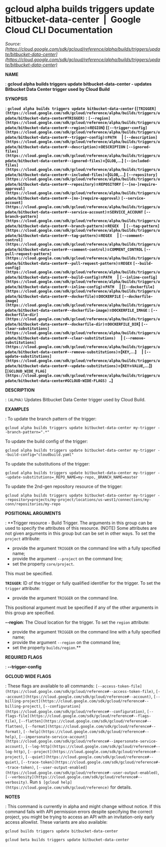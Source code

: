 # gcloud alpha builds triggers update bitbucket-data-center  |  Google Cloud CLI Documentation

*Source: [https://cloud.google.com/sdk/gcloud/reference/alpha/builds/triggers/update/bitbucket-data-center](https://cloud.google.com/sdk/gcloud/reference/alpha/builds/triggers/update/bitbucket-data-center)*

**NAME**

: **gcloud alpha builds triggers update bitbucket-data-center - updates Bitbucket Data Center trigger used by Cloud Build**

**SYNOPSIS**

: **`gcloud alpha builds triggers update bitbucket-data-center` (`[TRIGGER](https://cloud.google.com/sdk/gcloud/reference/alpha/builds/triggers/update/bitbucket-data-center#TRIGGER)` : `[--region](https://cloud.google.com/sdk/gcloud/reference/alpha/builds/triggers/update/bitbucket-data-center#--region)`=`REGION`) (`[--trigger-config](https://cloud.google.com/sdk/gcloud/reference/alpha/builds/triggers/update/bitbucket-data-center#--trigger-config)`=`PATH`     | `[--description](https://cloud.google.com/sdk/gcloud/reference/alpha/builds/triggers/update/bitbucket-data-center#--description)`=`DESCRIPTION` `[--ignored-files](https://cloud.google.com/sdk/gcloud/reference/alpha/builds/triggers/update/bitbucket-data-center#--ignored-files)`=[`GLOB`,…] `[--included-files](https://cloud.google.com/sdk/gcloud/reference/alpha/builds/triggers/update/bitbucket-data-center#--included-files)`=[`GLOB`,…] `[--repository](https://cloud.google.com/sdk/gcloud/reference/alpha/builds/triggers/update/bitbucket-data-center#--repository)`=`REPOSITORY` `[--[no-]require-approval](https://cloud.google.com/sdk/gcloud/reference/alpha/builds/triggers/update/bitbucket-data-center#--[no-]require-approval)` `[--service-account](https://cloud.google.com/sdk/gcloud/reference/alpha/builds/triggers/update/bitbucket-data-center#--service-account)`=`SERVICE_ACCOUNT` `[--branch-pattern](https://cloud.google.com/sdk/gcloud/reference/alpha/builds/triggers/update/bitbucket-data-center#--branch-pattern)`=`REGEX`     | `[--tag-pattern](https://cloud.google.com/sdk/gcloud/reference/alpha/builds/triggers/update/bitbucket-data-center#--tag-pattern)`=`REGEX`     | `[--comment-control](https://cloud.google.com/sdk/gcloud/reference/alpha/builds/triggers/update/bitbucket-data-center#--comment-control)`=`COMMENT_CONTROL` `[--pull-request-pattern](https://cloud.google.com/sdk/gcloud/reference/alpha/builds/triggers/update/bitbucket-data-center#--pull-request-pattern)`=`REGEX` `[--build-config](https://cloud.google.com/sdk/gcloud/reference/alpha/builds/triggers/update/bitbucket-data-center#--build-config)`=`PATH`     | `[--inline-config](https://cloud.google.com/sdk/gcloud/reference/alpha/builds/triggers/update/bitbucket-data-center#--inline-config)`=`PATH`     | [`[--dockerfile](https://cloud.google.com/sdk/gcloud/reference/alpha/builds/triggers/update/bitbucket-data-center#--dockerfile)`=`DOCKERFILE` `[--dockerfile-image](https://cloud.google.com/sdk/gcloud/reference/alpha/builds/triggers/update/bitbucket-data-center#--dockerfile-image)`=`DOCKERFILE_IMAGE` : `[--dockerfile-dir](https://cloud.google.com/sdk/gcloud/reference/alpha/builds/triggers/update/bitbucket-data-center#--dockerfile-dir)`=`DOCKERFILE_DIR`] `[--clear-substitutions](https://cloud.google.com/sdk/gcloud/reference/alpha/builds/triggers/update/bitbucket-data-center#--clear-substitutions)`     | `[--remove-substitutions](https://cloud.google.com/sdk/gcloud/reference/alpha/builds/triggers/update/bitbucket-data-center#--remove-substitutions)`=[`KEY`,…]     | `[--update-substitutions](https://cloud.google.com/sdk/gcloud/reference/alpha/builds/triggers/update/bitbucket-data-center#--update-substitutions)`=[`KEY`=`VALUE`,…]) [`[GCLOUD_WIDE_FLAG](https://cloud.google.com/sdk/gcloud/reference/alpha/builds/triggers/update/bitbucket-data-center#GCLOUD-WIDE-FLAGS) …`]**

**DESCRIPTION**

: `(ALPHA)` Updates Bitbucket Data Center trigger used by Cloud Build.

**EXAMPLES**

: To update the branch pattern of the trigger:

```
gcloud alpha builds triggers update bitbucket-data-center my-trigger --branch-pattern=".*"
```

To update the build config of the trigger:

```
gcloud alpha builds triggers update bitbucket-data-center my-trigger --build-config="cloudbuild.yaml"
```

To update the substitutions of the trigger:

```
gcloud alpha builds triggers update bitbucket-data-center my-trigger --update-substitutions=_REPO_NAME=my-repo,_BRANCH_NAME=master
```

To update the 2nd-gen repository resource of the trigger:

```
gcloud alpha builds triggers update bitbucket-data-center my-trigger --repository=projects/my-project/locations/us-west1/connections/my-conn/repositories/my-repo
```

**POSITIONAL ARGUMENTS**

: **Trigger resource - Build Trigger. The arguments in this group can be used to
specify the attributes of this resource. (NOTE) Some attributes are not given
arguments in this group but can be set in other ways.
To set the `project` attribute:

- provide the argument `TRIGGER` on the command line with a fully
specified name;
- provide the argument `--project` on the command line;
- set the property `core/project`.

This must be specified.

**`TRIGGER`**:
ID of the trigger or fully qualified identifier for the trigger.
To set the `trigger` attribute:

- provide the argument `TRIGGER` on the command line.

This positional argument must be specified if any of the other arguments in this
group are specified.

**--region**:
The Cloud location for the trigger.
To set the `region` attribute:

- provide the argument `TRIGGER` on the command line with a fully
specified name;
- provide the argument `--region` on the command line;
- set the property `builds/region`.**

**REQUIRED FLAGS**

: **--trigger-config**

**GCLOUD WIDE FLAGS**

: These flags are available to all commands: `[--access-token-file](https://cloud.google.com/sdk/gcloud/reference#--access-token-file)`,
`[--account](https://cloud.google.com/sdk/gcloud/reference#--account)`, `[--billing-project](https://cloud.google.com/sdk/gcloud/reference#--billing-project)`,
`[--configuration](https://cloud.google.com/sdk/gcloud/reference#--configuration)`,
`[--flags-file](https://cloud.google.com/sdk/gcloud/reference#--flags-file)`,
`[--flatten](https://cloud.google.com/sdk/gcloud/reference#--flatten)`, `[--format](https://cloud.google.com/sdk/gcloud/reference#--format)`, `[--help](https://cloud.google.com/sdk/gcloud/reference#--help)`, `[--impersonate-service-account](https://cloud.google.com/sdk/gcloud/reference#--impersonate-service-account)`,
`[--log-http](https://cloud.google.com/sdk/gcloud/reference#--log-http)`,
`[--project](https://cloud.google.com/sdk/gcloud/reference#--project)`, `[--quiet](https://cloud.google.com/sdk/gcloud/reference#--quiet)`, `[--trace-token](https://cloud.google.com/sdk/gcloud/reference#--trace-token)`, `[--user-output-enabled](https://cloud.google.com/sdk/gcloud/reference#--user-output-enabled)`,
`[--verbosity](https://cloud.google.com/sdk/gcloud/reference#--verbosity)`.
Run `$ [gcloud help](https://cloud.google.com/sdk/gcloud/reference)` for details.

**NOTES**

: This command is currently in alpha and might change without notice. If this
command fails with API permission errors despite specifying the correct project,
you might be trying to access an API with an invitation-only early access
allowlist. These variants are also available:

```
gcloud builds triggers update bitbucket-data-center
```

```
gcloud beta builds triggers update bitbucket-data-center
```